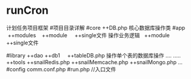 # runCron
计划任务项目框架
#项目目录详解
#core
  ++DB.php 核心数据库操作类
#app
  ++modules
    ++module
      ++single文件 操作业务逻辑
    ++module
      ++single文件
      
#library
  ++dao
    ++db1
      ++tableDB.php 操作单个表的数据库操作
      ....
    .....
  ++tools
    ++snailRedis.php
    ++snailMemcache.php
    ++snailMongo.php
    ...
#config
  comm.conf.php
#run.php //入口文件
